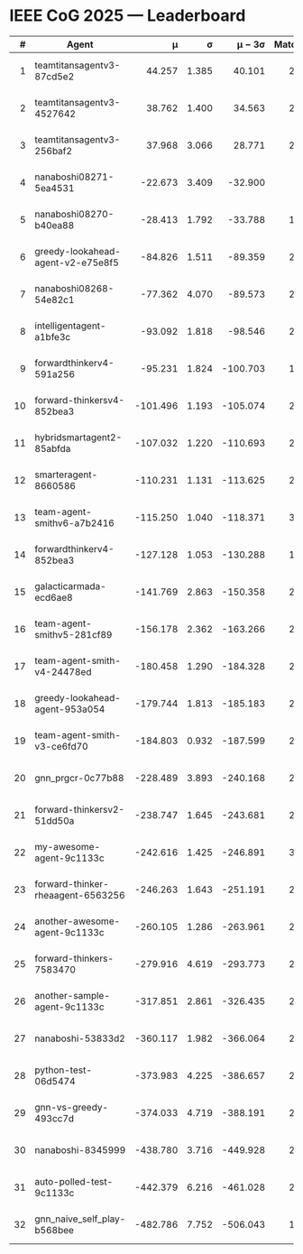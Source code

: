 # IEEE CoG 2025 — Leaderboard

| # | Agent | μ | σ | μ − 3σ | Matches | Updated |
|---:|---|---:|---:|---:|---:|---|
| 1 | teamtitansagentv3-87cd5e2 | 44.257 | 1.385 | 40.101 | 2500 | 2025-08-27 16:38 |
| 2 | teamtitansagentv3-4527642 | 38.762 | 1.400 | 34.563 | 2420 | 2025-08-27 16:38 |
| 3 | teamtitansagentv3-256baf2 | 37.968 | 3.066 | 28.771 | 2500 | 2025-08-27 16:38 |
| 4 | nanaboshi08271-5ea4531 | -22.673 | 3.409 | -32.900 | 800 | 2025-08-27 16:38 |
| 5 | nanaboshi08270-b40ea88 | -28.413 | 1.792 | -33.788 | 1438 | 2025-08-27 16:38 |
| 6 | greedy-lookahead-agent-v2-e75e8f5 | -84.826 | 1.511 | -89.359 | 2238 | 2025-08-27 16:38 |
| 7 | nanaboshi08268-54e82c1 | -77.362 | 4.070 | -89.573 | 2258 | 2025-08-27 16:38 |
| 8 | intelligentagent-a1bfe3c | -93.092 | 1.818 | -98.546 | 2316 | 2025-08-27 16:38 |
| 9 | forwardthinkerv4-591a256 | -95.231 | 1.824 | -100.703 | 1993 | 2025-08-27 16:38 |
| 10 | forward-thinkersv4-852bea3 | -101.496 | 1.193 | -105.074 | 2244 | 2025-08-27 16:38 |
| 11 | hybridsmartagent2-85abfda | -107.032 | 1.220 | -110.693 | 2056 | 2025-08-27 16:38 |
| 12 | smarteragent-8660586 | -110.231 | 1.131 | -113.625 | 2084 | 2025-08-27 16:38 |
| 13 | team-agent-smithv6-a7b2416 | -115.250 | 1.040 | -118.371 | 3000 | 2025-08-27 16:38 |
| 14 | forwardthinkerv4-852bea3 | -127.128 | 1.053 | -130.288 | 1921 | 2025-08-27 16:38 |
| 15 | galacticarmada-ecd6ae8 | -141.769 | 2.863 | -150.358 | 2280 | 2025-08-27 16:38 |
| 16 | team-agent-smithv5-281cf89 | -156.178 | 2.362 | -163.266 | 2580 | 2025-08-27 16:38 |
| 17 | team-agent-smith-v4-24478ed | -180.458 | 1.290 | -184.328 | 2600 | 2025-08-27 16:38 |
| 18 | greedy-lookahead-agent-953a054 | -179.744 | 1.813 | -185.183 | 2378 | 2025-08-27 16:38 |
| 19 | team-agent-smith-v3-ce6fd70 | -184.803 | 0.932 | -187.599 | 2540 | 2025-08-27 16:38 |
| 20 | gnn_prgcr-0c77b88 | -228.489 | 3.893 | -240.168 | 2060 | 2025-08-27 16:38 |
| 21 | forward-thinkersv2-51dd50a | -238.747 | 1.645 | -243.681 | 2806 | 2025-08-27 16:38 |
| 22 | my-awesome-agent-9c1133c | -242.616 | 1.425 | -246.891 | 3200 | 2025-08-27 16:38 |
| 23 | forward-thinker-rheaagent-6563256 | -246.263 | 1.643 | -251.191 | 2586 | 2025-08-27 16:38 |
| 24 | another-awesome-agent-9c1133c | -260.105 | 1.286 | -263.961 | 2960 | 2025-08-27 16:38 |
| 25 | forward-thinkers-7583470 | -279.916 | 4.619 | -293.773 | 2660 | 2025-08-27 16:38 |
| 26 | another-sample-agent-9c1133c | -317.851 | 2.861 | -326.435 | 2660 | 2025-08-27 16:38 |
| 27 | nanaboshi-53833d2 | -360.117 | 1.982 | -366.064 | 2180 | 2025-08-27 16:38 |
| 28 | python-test-06d5474 | -373.983 | 4.225 | -386.657 | 2090 | 2025-08-27 16:38 |
| 29 | gnn-vs-greedy-493cc7d | -374.033 | 4.719 | -388.191 | 2340 | 2025-08-27 16:38 |
| 30 | nanaboshi-8345999 | -438.780 | 3.716 | -449.928 | 2390 | 2025-08-27 16:38 |
| 31 | auto-polled-test-9c1133c | -442.379 | 6.216 | -461.028 | 2180 | 2025-08-27 16:38 |
| 32 | gnn_naive_self_play-b568bee | -482.786 | 7.752 | -506.043 | 1900 | 2025-08-27 16:38 |
